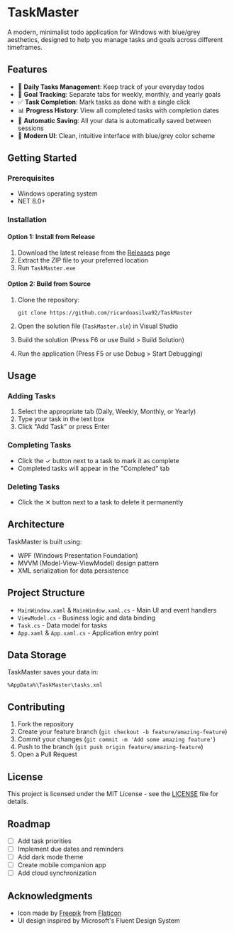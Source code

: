 # TaskMaster

A modern, minimalist todo application for Windows with blue/grey aesthetics, designed to help you manage tasks and goals across different timeframes.

## Features

- 🔄 **Daily Tasks Management**: Keep track of your everyday todos
- 📅 **Goal Tracking**: Separate tabs for weekly, monthly, and yearly goals
- ✅ **Task Completion**: Mark tasks as done with a single click
- 📊 **Progress History**: View all completed tasks with completion dates
- 💾 **Automatic Saving**: All your data is automatically saved between sessions
- 🎨 **Modern UI**: Clean, intuitive interface with blue/grey color scheme

## Getting Started

### Prerequisites

- Windows operating system
- NET 8.0+

### Installation

#### Option 1: Install from Release

1. Download the latest release from the [Releases](https://github.com/yourusername/TaskMaster/releases) page
2. Extract the ZIP file to your preferred location
3. Run `TaskMaster.exe`

#### Option 2: Build from Source

1. Clone the repository:
   ```
   git clone https://github.com/ricardoasilva92/TaskMaster
   ```

2. Open the solution file (`TaskMaster.sln`) in Visual Studio

3. Build the solution (Press F6 or use Build > Build Solution)

4. Run the application (Press F5 or use Debug > Start Debugging)

## Usage

### Adding Tasks

1. Select the appropriate tab (Daily, Weekly, Monthly, or Yearly)
2. Type your task in the text box
3. Click "Add Task" or press Enter

### Completing Tasks

- Click the ✓ button next to a task to mark it as complete
- Completed tasks will appear in the "Completed" tab

### Deleting Tasks

- Click the ✕ button next to a task to delete it permanently

## Architecture

TaskMaster is built using:

- WPF (Windows Presentation Foundation)
- MVVM (Model-View-ViewModel) design pattern
- XML serialization for data persistence

## Project Structure

- `MainWindow.xaml` & `MainWindow.xaml.cs` - Main UI and event handlers
- `ViewModel.cs` - Business logic and data binding
- `Task.cs` - Data model for tasks
- `App.xaml` & `App.xaml.cs` - Application entry point

## Data Storage

TaskMaster saves your data in:
```
%AppData%\TaskMaster\tasks.xml
```

## Contributing

1. Fork the repository
2. Create your feature branch (`git checkout -b feature/amazing-feature`)
3. Commit your changes (`git commit -m 'Add some amazing feature'`)
4. Push to the branch (`git push origin feature/amazing-feature`)
5. Open a Pull Request

## License

This project is licensed under the MIT License - see the [LICENSE](LICENSE) file for details.

## Roadmap

- [ ] Add task priorities
- [ ] Implement due dates and reminders
- [ ] Add dark mode theme
- [ ] Create mobile companion app
- [ ] Add cloud synchronization

## Acknowledgments

- Icon made by [Freepik](https://www.freepik.com) from [Flaticon](https://www.flaticon.com/)
- UI design inspired by Microsoft's Fluent Design System